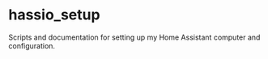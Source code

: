 # hassio_setup
Scripts and documentation for setting up my Home Assistant computer and configuration.
